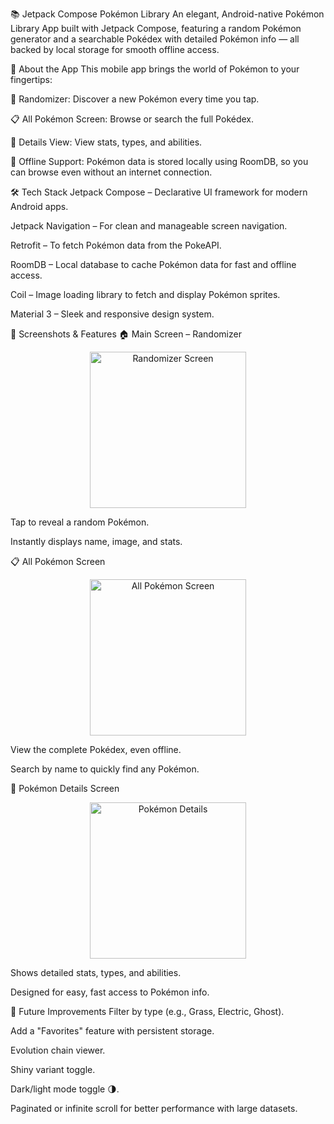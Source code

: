 📚 Jetpack Compose Pokémon Library
An elegant, Android-native Pokémon Library App built with Jetpack Compose, featuring a random Pokémon generator and a searchable Pokédex with detailed Pokémon info — all backed by local storage for smooth offline access.

🧩 About the App
This mobile app brings the world of Pokémon to your fingertips:

🎲 Randomizer: Discover a new Pokémon every time you tap.

📋 All Pokémon Screen: Browse or search the full Pokédex.

📖 Details View: View stats, types, and abilities.

💾 Offline Support: Pokémon data is stored locally using RoomDB, so you can browse even without an internet connection.

🛠️ Tech Stack
Jetpack Compose – Declarative UI framework for modern Android apps.

Jetpack Navigation – For clean and manageable screen navigation.

Retrofit – To fetch Pokémon data from the PokeAPI.

RoomDB – Local database to cache Pokémon data for fast and offline access.

Coil – Image loading library to fetch and display Pokémon sprites.

Material 3 – Sleek and responsive design system.

📱 Screenshots & Features
🏠 Main Screen – Randomizer
<p align="center"> <img src="https://github.com/user-attachments/assets/randomizer-placeholder" alt="Randomizer Screen" width="250"/> </p>
Tap to reveal a random Pokémon.

Instantly displays name, image, and stats.

📋 All Pokémon Screen
<p align="center"> <img src="https://github.com/user-attachments/assets/all-pokemons-placeholder" alt="All Pokémon Screen" width="250"/> </p>
View the complete Pokédex, even offline.

Search by name to quickly find any Pokémon.

📄 Pokémon Details Screen
<p align="center"> <img src="https://github.com/user-attachments/assets/details-placeholder" alt="Pokémon Details" width="250"/> </p>
Shows detailed stats, types, and abilities.

Designed for easy, fast access to Pokémon info.

🚀 Future Improvements
Filter by type (e.g., Grass, Electric, Ghost).

Add a "Favorites" feature with persistent storage.

Evolution chain viewer.

Shiny variant toggle.

Dark/light mode toggle 🌗.

Paginated or infinite scroll for better performance with large datasets.
